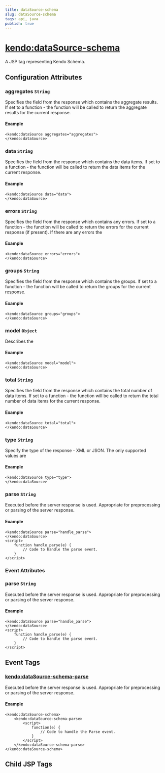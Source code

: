 ```yaml
---
title: dataSource-schema
slug: dataSource-schema
tags: api, java
publish: true
---
```


# <kendo:dataSource-schema>
A JSP tag representing Kendo Schema.

## Configuration Attributes


### aggregates `String`

Specifies the field from the response which contains the aggregate results. If set to a function - the function will be called to
return the aggregate results for the current response.

#### Example
    <kendo:dataSource aggregates="aggregates">
    </kendo:dataSource>



### data `String`

Specifies the field from the response which contains the data items. If set to a function - the function will be called to
return the data items for the current response.

#### Example
    <kendo:dataSource data="data">
    </kendo:dataSource>



### errors `String`

Specifies the field from the response which contains any errors. If set to a function - the function will be called to
return the errors for the current response (if present). If there are any errors the

#### Example
    <kendo:dataSource errors="errors">
    </kendo:dataSource>



### groups `String`

Specifies the field from the response which contains the groups. If set to a function - the function will be called to
return the groups for the current response.

#### Example
    <kendo:dataSource groups="groups">
    </kendo:dataSource>



### model `Object`

Describes the

#### Example
    <kendo:dataSource model="model">
    </kendo:dataSource>



### total `String`

Specifies the field from the response which contains the total number of data items. If set to a function - the function will be called to
return the total number of data items for the current response.

#### Example
    <kendo:dataSource total="total">
    </kendo:dataSource>



### type `String`

Specify the type of the response - XML or JSON. The only supported values are

#### Example
    <kendo:dataSource type="type">
    </kendo:dataSource>



### parse `String`

Executed before the server response is used. Appropriate for preprocessing or parsing of the server response.

#### Example
    <kendo:dataSource parse="handle_parse">
    </kendo:dataSource>
    <script>
        function handle_parse(e) {
            // Code to handle the parse event.
        }
    </script>



### Event Attributes


### parse `String`

Executed before the server response is used. Appropriate for preprocessing or parsing of the server response.

#### Example
    <kendo:dataSource parse="handle_parse">
    </kendo:dataSource>
    <script>
        function handle_parse(e) {
            // Code to handle the parse event.
        }
    </script>


## Event Tags

### <kendo:dataSource-schema-parse>

Executed before the server response is used. Appropriate for preprocessing or parsing of the server response.

#### Example
    <kendo:dataSource-schema>
        <kendo:dataSource-schema-parse>
            <script>
                function(e) {
                    // Code to handle the Parse event.
                }
            </script>
        </kendo:dataSource-schema-parse>
    </kendo:dataSource-schema>
 

## Child JSP Tags
 
